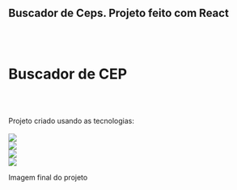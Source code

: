 <h2>Buscador de Ceps. Projeto feito com React</h2>
<br>
<br>
<h1>Buscador de CEP</h1>
<br>
<br>
<p>Projeto criado usando as tecnologias:
<br>
<br>
    <img src="https://img.shields.io/badge/HTML5-E34F26?style=for-the-badge&logo=html5&logoColor=white">
    <br>
    <img src="https://img.shields.io/badge/CSS3-1572B6?style=for-the-badge&logo=css3&logoColor=white">
    <br>
    <img src="https://img.shields.io/badge/JavaScript-F7DF1E?style=for-the-badge&logo=javascript&logoColor=black"
    <br>
  <br>
    <img src="https://img.shields.io/badge/React-20232A?style=for-the-badge&logo=react&logoColor=61DAFB"
     <br>    
<p> Imagem final do projeto </p>
<br>
<img src="
